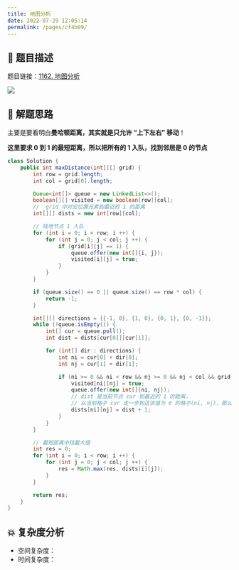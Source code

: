 ```yaml
---
title: 地图分析
date: 2022-07-29 12:05:14
permalink: /pages/cf4b09/
---
```

## 📃 题目描述

题目链接：[1162. 地图分析](https://leetcode.cn/problems/as-far-from-land-as-possible/)

![](https://cs-wiki.oss-cn-shanghai.aliyuncs.com/img/image-20220729120538586.png)

## 🔔 解题思路

主要是要看明白**曼哈顿距离，其实就是只允许 “上下左右” 移动**！

**这里要求 0 到 1 的最短距离，所以把所有的 1 入队，找到邻居是 0 的节点**


```java
class Solution {
    public int maxDistance(int[][] grid) {
        int row = grid.length;
        int col = grid[0].length;

        Queue<int[]> queue = new LinkedList<>();
        boolean[][] visited = new boolean[row][col];
        //  grid 中对应位置元素到最近的 1 的距离
        int[][] dists = new int[row][col];

        // 陆地节点 1 入队
        for (int i = 0; i < row; i ++) {
            for (int j = 0; j < col; j ++) {
                if (grid[i][j] == 1) {
                    queue.offer(new int[]{i, j});
                    visited[i][j] = true;
                }
            }
        }

        if (queue.size() == 0 || queue.size() == row * col) {
            return -1;
        }

        int[][] directions = {{-1, 0}, {1, 0}, {0, 1}, {0, -1}};
        while (!queue.isEmpty()) {
            int[] cur = queue.poll();
            int dist = dists[cur[0]][cur[1]];

            for (int[] dir : directions) {
                int ni = cur[0] + dir[0];
                int nj = cur[1] + dir[1];

                if (ni >= 0 && ni < row && nj >= 0 && nj < col && grid[ni][nj] == 0 && !visited[ni][nj]) {
                    visited[ni][nj] = true;
                    queue.offer(new int[]{ni, nj});
                    // dist 是当前节点 cur 到最近的 1 的距离，
                    // 从当前格子 cur 走一步到达该值为 0 的格子(ni, nj)，那么该格子离最近的 1 的距离是 dist + 1
                    dists[ni][nj] = dist + 1;
                }
            }
        }

        // 最短距离中找最大值
        int res = 0;
        for (int i = 0; i < row; i ++) {
            for (int j = 0; j < col; j ++) {
                res = Math.max(res, dists[i][j]);
            }
        }

        return res;
    }
}
```

## 💥 复杂度分析

- 空间复杂度：
- 时间复杂度：

